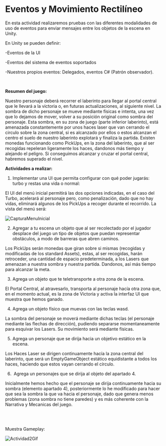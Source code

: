 # Eventos y Movimiento Rectilíneo

En esta actividad realizaremos pruebas con las diferentes modalidades de uso de eventos para enviar mensajes entre los objetos de la escena en Unity.

En Unity se pueden definir:

  -Eventos de la UI 
    
  -Eventos del sistema de eventos soportados 
    
  -Nuestros propios eventos: Delegados, eventos C# (Patrón observador). 
  
  <br />   
   
<strong>Resumen del juego:</strong>
   
   Nuestro personaje deberá recorrer el laberinto para llegar al portal central que le llevará a la victoria o, en futuras actualizaciones, al siguiente nivel. La sombra de dicho personaje se mueve mediante físicas e intenta, una vez que lo dejamos de mover, volver a su posición original como sombra del personaje. Esta sombra, en su zona de juego (parte inferior laberinto), está amenazada constantemente por unos haces laser que van cerrando el circulo sobre la zona central, si es alcanzado por ellos o estos alcanzan el centro el suelo de nuestro laberinto explotará y finaliza la partida. Existen monedas funcionando como PickUps, en la zona del laberinto, que al ser recogidas repeleran ligeramente los haces, dandonos más tiempo y alejando el peligro. Si conseguimos alcanzar y cruzar el portal central, habremos superado el nivel.
   
   
   <strong>Actividades a realizar:</strong>   
   
   1. Implementar una UI que permita configurar con qué poder jugarás: turbo y restas una vida o normal:

El UI del menú inicial permitirá las dos opciones indicadas, en el caso del Turbo, acelerará al personaje pero, como penalización, dado que no hay vidas, eliminará algunos de los PickUps a recoger durante el recorrido. La vista del menú será:
    
![CapturaMenuInicial](https://user-images.githubusercontent.com/92461845/139669961-af82913f-4dda-4728-b8ef-3a6faf1048c3.PNG)

        
   2. Agregar a tu escena un objeto que al ser recolectado por el jugador desplace del juego un tipo de objetos que puedan representar obstáculos, a modo de barreras que abren caminos.
   
   Los PickUps serán monedas que giran sobre si mismas (recogidas y modificadas de los standard Assets), estas, al ser recogidas, harán retroceder, una cantidad de espacio predeterminada, a los Lasers que amenazan a nuestra sombra y nuestra partida. Dandonos, así más tiempo para alcanzar la meta.
   
   
   
   3. Agrega un objeto que te teletransporte a otra zona de la escena.

  El Portal Central, al atravesarlo, transporta al personaje hacía otra zona que, en el momento actual, es la zona de Victoria y activa la interfaz UI que muestra que hemos ganado.


           
   4. Agrega un objeto físico que muevas con las teclas wasd.

  La sombra del personaje se moverá mediante dichas teclas (el personaje mediante las flechas de dirección), pudiendo separarse momentaneamente para esquivar los Lasers. Su movimiento será mediante físicas.


   
   5. Agrega un personaje que se dirija hacia un objetivo estático en la escena.

  Los Haces Laser se dirigen continuamente hacía la zona central del laberinto, que será un EmptyGameObject estático equidistante a todos los haces, haciendo que estos vayan cerrando el círculo.
  
  
   
   6.  Agrega un personajes que se dirija al objeto del apartado 4. 

  Inicialmente hemos hecho que el personaje se dirija continuamente hacia su sombra (elemento apartado 4), posteriormente lo he modificado para hacer que sea la sombra la que va hacia el personaje, dado que genera menos problemas (zona sombra no tiene paredes) y es más coherente con la Narrativa y Mecanicas del juego.

 <br />
 <br />
 
 Muestra Gameplay:
 
 ![Actividad2Gif](https://user-images.githubusercontent.com/92461845/139669312-7422b4af-5326-4614-9074-e5cee7384677.gif)

 
